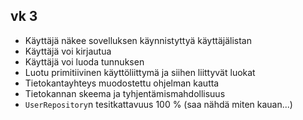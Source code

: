 ## vk 3

* Käyttäjä näkee sovelluksen käynnistyttyä käyttäjälistan
* Käyttäjä voi kirjautua
* Käyttäjä voi luoda tunnuksen
* Luotu primitiivinen käyttöliittymä ja siihen liittyvät luokat
* Tietokantayhteys muodostettu ohjelman kautta
* Tietokannan skeema ja tyhjentämismahdollisuus
* `UserRepository`n tesitkattavuus 100 % (saa nähdä miten kauan...)
